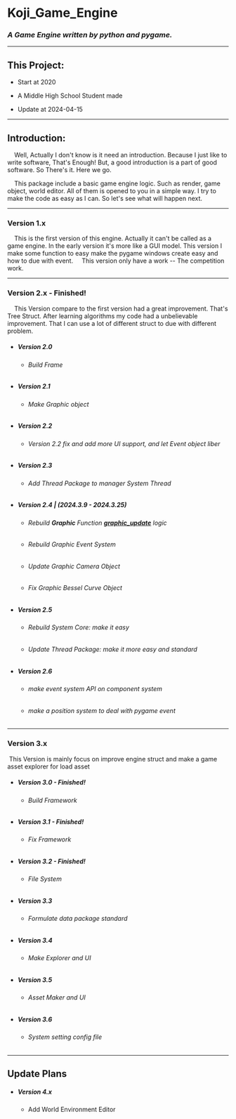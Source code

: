# Koji_Game_Engine

### *A Game Engine written by python and pygame.*

---

## This Project:

- Start at 2020

- A Middle High School Student made

- Update at 2024-04-15

---

## Introduction:

    Well, Actually I don't know is it need an introduction. Because I just like to write software, That's Enough! But, a good introduction is a part of good software. So There's it. Here we go.

    This package include a basic game engine logic. Such as render, game object, world editor. All of them is opened to you in a simple way. I try to make the code as easy as I can. So let's see what will happen next. 

---

### Version 1.x
    This is the first version of this engine. Actually it can't be called as a game engine. In the early version it's more like a GUI model. This version I make some function to easy make the pygame windows create easy and how to due with event.
    This version only have a work -- The competition work. 

---

### Version 2.x - Finished!

    This Version compare to the first version had a great improvement. That's Tree Struct. After learning algorithms my code had a unbelievable improvement. That I can use a lot of different struct to due with different problem.

- ##### Version 2.0

  - ###### Build Frame

- ##### Version 2.1

  - ###### Make Graphic object

- ##### Version 2.2

  - ###### Version 2.2 fix and add more UI support, and let Event object liber

- ##### Version 2.3

  - ###### Add Thread Package to manager System Thread

- ##### Version 2.4 | (2024.3.9 - 2024.3.25)

  - ###### Rebuild **Graphic** Function **<u>graphic_update</u>** logic
  - ###### Rebuild Graphic Event System
  - ###### Update Graphic Camera Object
  - ###### Fix Graphic Bessel Curve Object

- ##### Version 2.5

  - ###### Rebuild System Core: make it easy

  - ###### Update Thread Package: make it more easy and standard

- ##### Version 2.6

  - ###### make event system API on component system

  - ###### make a position system to deal with pygame event

---

### Version 3.x

​	This Version is mainly focus on improve engine struct and make a game asset explorer for load asset

- ##### Version 3.0 - Finished!

  - ###### Build Framework

- ##### Version 3.1 - Finished!

  - ###### Fix Framework

- ##### Version 3.2 - Finished!

  - ###### File System

- ##### Version 3.3

  - ###### Formulate data package standard

- ##### Version 3.4

  - ###### Make Explorer and UI

- ##### Version 3.5

  - ###### Asset Maker and UI

- ##### Version 3.6

  - ###### System setting config file

---

## Update Plans
- ##### Version 4.x
  
  - Add World Environment Editor
